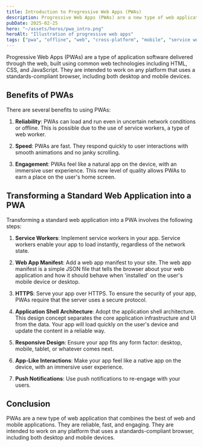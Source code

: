 ```yaml
---
title: Introduction to Progressive Web Apps (PWAs)
description: Progressive Web Apps (PWAs) are a new type of web application that combines the best of web and mobile applications. This article provides an introduction to PWAs and their benefits.
pubDate: 2025-02-25
hero: "~/assets/heros/pwa_intro.png"
heroAlt: "Illustration of progressive web apps"
tags: ["pwa", "offline", "web", "cross-platform", "mobile", "service worker", "manifest", "web app"]
---
```

Progressive Web Apps (PWAs) are a type of application software delivered through the web, built using common web technologies including HTML, CSS, and JavaScript. They are intended to work on any platform that uses a standards-compliant browser, including both desktop and mobile devices.

## Benefits of PWAs

There are several benefits to using PWAs:

1. **Reliability**: PWAs can load and run even in uncertain network conditions or offline. This is possible due to the use of service workers, a type of web worker.

2. **Speed**: PWAs are fast. They respond quickly to user interactions with smooth animations and no janky scrolling.

3. **Engagement**: PWAs feel like a natural app on the device, with an immersive user experience. This new level of quality allows PWAs to earn a place on the user's home screen.

## Transforming a Standard Web Application into a PWA

Transforming a standard web application into a PWA involves the following steps:

1. **Service Workers**: Implement service workers in your app. Service workers enable your app to load instantly, regardless of the network state.

2. **Web App Manifest**: Add a web app manifest to your site. The web app manifest is a simple JSON file that tells the browser about your web application and how it should behave when 'installed' on the user's mobile device or desktop.

3. **HTTPS**: Serve your app over HTTPS. To ensure the security of your app, PWAs require that the server uses a secure protocol.

4. **Application Shell Architecture**: Adopt the application shell architecture. This design concept separates the core application infrastructure and UI from the data. Your app will load quickly on the user's device and update the content in a reliable way.

5. **Responsive Design**: Ensure your app fits any form factor: desktop, mobile, tablet, or whatever comes next.

6. **App-Like Interactions**: Make your app feel like a native app on the device, with an immersive user experience.

7. **Push Notifications**: Use push notifications to re-engage with your users.

## Conclusion

PWAs are a new type of web application that combines the best of web and mobile applications. They are reliable, fast, and engaging. They are intended to work on any platform that uses a standards-compliant browser, including both desktop and mobile devices.